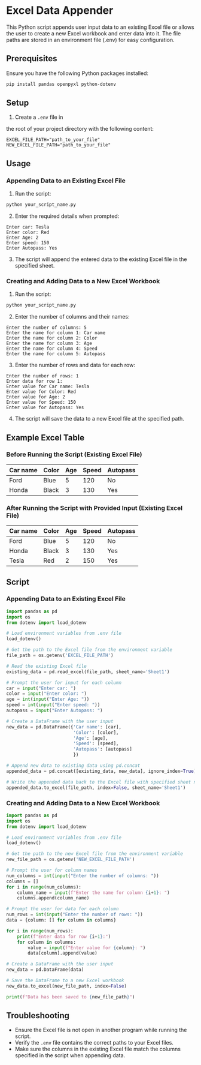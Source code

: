 # Excel Data Appender

This Python script appends user input data to an existing Excel file or allows the user to create a new Excel workbook and enter data into it. The file paths are stored in an environment file (.env) for easy configuration.

## Prerequisites

Ensure you have the following Python packages installed:

```bash
pip install pandas openpyxl python-dotenv
```

## Setup

1. Create a `.env` file in

the root of your project directory with the following content:

```plaintext
EXCEL_FILE_PATH="path_to_your_file"
NEW_EXCEL_FILE_PATH="path_to_your_file"
```

## Usage

### Appending Data to an Existing Excel File

1. Run the script:

```bash
python your_script_name.py
```

2. Enter the required details when prompted:

```plaintext
Enter car: Tesla
Enter color: Red
Enter Age: 2
Enter speed: 150
Enter Autopass: Yes
```

3. The script will append the entered data to the existing Excel file in the specified sheet.

### Creating and Adding Data to a New Excel Workbook

1. Run the script:

```bash
python your_script_name.py
```

2. Enter the number of columns and their names:

```plaintext
Enter the number of columns: 5
Enter the name for column 1: Car name
Enter the name for column 2: Color
Enter the name for column 3: Age
Enter the name for column 4: Speed
Enter the name for column 5: Autopass
```

3. Enter the number of rows and data for each row:

```plaintext
Enter the number of rows: 1
Enter data for row 1:
Enter value for Car name: Tesla
Enter value for Color: Red
Enter value for Age: 2
Enter value for Speed: 150
Enter value for Autopass: Yes
```

4. The script will save the data to a new Excel file at the specified path.

## Example Excel Table

### Before Running the Script (Existing Excel File)

| Car name | Color | Age | Speed | Autopass |
|----------|-------|-----|-------|----------|
| Ford     | Blue  | 5   | 120   | No       |
| Honda    | Black | 3   | 130   | Yes      |

### After Running the Script with Provided Input (Existing Excel File)

| Car name | Color | Age | Speed | Autopass |
|----------|-------|-----|-------|----------|
| Ford     | Blue  | 5   | 120   | No       |
| Honda    | Black | 3   | 130   | Yes      |
| Tesla    | Red   | 2   | 150   | Yes      |

## Script

### Appending Data to an Existing Excel File

```python
import pandas as pd
import os
from dotenv import load_dotenv

# Load environment variables from .env file
load_dotenv()

# Get the path to the Excel file from the environment variable
file_path = os.getenv('EXCEL_FILE_PATH')

# Read the existing Excel file
existing_data = pd.read_excel(file_path, sheet_name='Sheet1')

# Prompt the user for input for each column
car = input("Enter car: ")
color = input("Enter color: ")
age = int(input("Enter Age: "))
speed = int(input("Enter speed: "))
autopass = input("Enter Autopass: ")

# Create a DataFrame with the user input
new_data = pd.DataFrame({'Car name': [car],
                         'Color': [color],
                         'Age': [age],
                         'Speed': [speed],
                         'Autopass': [autopass]
                         })

# Append new data to existing data using pd.concat
appended_data = pd.concat([existing_data, new_data], ignore_index=True)

# Write the appended data back to the Excel file with specified sheet name
appended_data.to_excel(file_path, index=False, sheet_name='Sheet1')
```

### Creating and Adding Data to a New Excel Workbook

```python
import pandas as pd
import os
from dotenv import load_dotenv

# Load environment variables from .env file
load_dotenv()

# Get the path to the new Excel file from the environment variable
new_file_path = os.getenv('NEW_EXCEL_FILE_PATH')

# Prompt the user for column names
num_columns = int(input("Enter the number of columns: "))
columns = []
for i in range(num_columns):
    column_name = input(f"Enter the name for column {i+1}: ")
    columns.append(column_name)

# Prompt the user for data for each column
num_rows = int(input("Enter the number of rows: "))
data = {column: [] for column in columns}

for i in range(num_rows):
    print(f"Enter data for row {i+1}:")
    for column in columns:
        value = input(f"Enter value for {column}: ")
        data[column].append(value)

# Create a DataFrame with the user input
new_data = pd.DataFrame(data)

# Save the DataFrame to a new Excel workbook
new_data.to_excel(new_file_path, index=False)

print(f"Data has been saved to {new_file_path}")
```

## Troubleshooting

- Ensure the Excel file is not open in another program while running the script.
- Verify the `.env` file contains the correct paths to your Excel files.
- Make sure the columns in the existing Excel file match the columns specified in the script when appending data.
